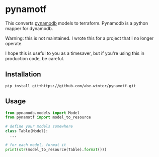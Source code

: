 # pynamotf

This converts [pynamodb](https://github.com/pynamodb/PynamoDB) models to terraform. Pynamodb is a python mapper for dynamodb.

Warning: this is not maintained. I wrote this for a project that I no longer operate.

I hope this is useful to you as a timesaver, but if you're using this in production code, be careful.

## Installation

```
pip install git+https://github.com/abe-winter/pynamotf.git
```

## Usage

```python
from pynamodb.models import Model
from pynamotf import model_to_resource

# define your models somewhere
class Table(Model):
  ...

# for each model, format it
print(str(model_to_resource(Table).format()))
```

